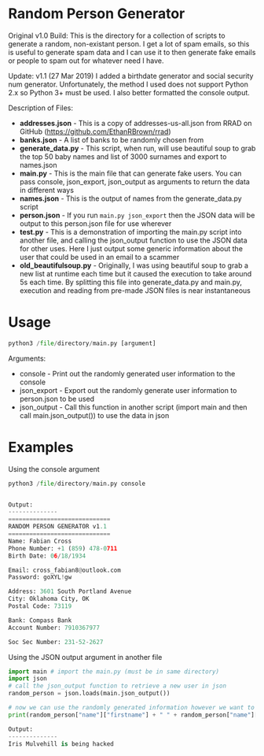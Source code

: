 Random Person Generator
===
Original v1.0 Build:
This is the directory for a collection of scripts to generate a random, non-existant person. I get a lot of spam emails,
so this is useful to generate spam data and I can use it to then generate fake emails or people to spam out for whatever need I have.

Update: v1.1 (27 Mar 2019)
I added a birthdate generator and social security num generator. Unfortunately, the method I used does not support Python 2.x so Python 3+ must be used. I also better formatted the console output.

Description of Files:
* **addresses.json** - This is a copy of addresses-us-all.json from RRAD on GitHub (https://github.com/EthanRBrown/rrad)
* **banks.json** - A list of banks to be randomly chosen from
* **generate_data.py** - This script, when run, will use beautiful soup to grab the top 50 baby names and list of 3000 surnames and export to names.json
* **main.py** - This is the main file that can generate fake users. You can pass console, json_export, json_output as arguments to return the data in different ways
* **names.json** - This is the output of names from the generate_data.py script
* **person.json** - If you run `main.py json_export` then the JSON data will be output to this person.json file for use wherever
* **test.py** - This is a demonstration of importing the main.py script into another file, and calling the json_output function to use the JSON data for other uses. Here I just output some generic information about the user that could be used in an email to a scammer
* **old_beautifulsoup.py** - Originally, I was using beautiful soup to grab a new list at runtime each time but it caused the execution to take around 5s each time. By splitting this file into generate_data.py and main.py, execution and reading from pre-made JSON files is near instantaneous

Usage
===

```python
python3 /file/directory/main.py [argument]
```
Arguments: 
* console - Print out the randomly generated user information to the console
* json_export - Export out the randomly generate user information to person.json to be used
* json_output - Call this function in another script (import main and then call main.json_output()) to use the data in json

Examples
===
Using the console argument

```python
python3 /file/directory/main.py console


Output:
--------------
=============================
RANDOM PERSON GENERATOR v1.1
=============================
Name: Fabian Cross
Phone Number: +1 (859) 478-0711
Birth Date: 06/18/1934

Email: cross_fabian8@outlook.com
Password: goXYL!gw

Address: 3601 South Portland Avenue 
City: Oklahoma City, OK
Postal Code: 73119

Bank: Compass Bank
Account Number: 7910367977

Soc Sec Number: 231-52-2627

```



Using the JSON output argument in another file
```python
import main # import the main.py (must be in same directory)
import json
# call the json_output function to retrieve a new user in json
random_person = json.loads(main.json_output())

# now we can use the randomly generated information however we want to
print(random_person["name"]["firstname"] + " " + random_person["name"]["surname"] + " is being hacked")

Output:
--------------
Iris Mulvehill is being hacked

```



